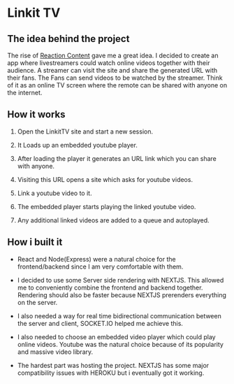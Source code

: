 # Linkit TV

## The idea behind the project

The rise of [Reaction Content](https://en.wikipedia.org/wiki/Reaction_video) gave me a great idea. I decided to create an app where livestreamers could watch online videos together with their audience. A streamer can visit the site and share the generated URL with their fans. The Fans can send videos to be watched by the streamer. Think of it as an online TV screen where the remote can be shared with anyone on the internet.

## How it works

1. Open the LinkitTV site and start a new session. 

2. It Loads up an embedded youtube player.

3. After loading the player it generates an URL link which you can share with anyone.

4. Visiting this URL opens a site which asks for youtube videos.

5. Link a youtube video to it.

6. The embedded player starts playing the linked youtube video.

7. Any additional linked videos are added to a queue and autoplayed.

## How i built it

- React and Node(Express) were a natural choice for the frontend/backend since I am very comfortable with them.

- I decided to use some Server side rendering with NEXTJS. This allowed me to conveniently combine the frontend and backend together. Rendering should also be faster because NEXTJS prerenders everything on the server. 

- I also needed a way for real time bidirectional communication between the server and client, SOCKET.IO helped me achieve this. 

- I also needed to choose an embedded video player which could play online videos. Youtube was the natural choice because of its popularity and massive video library.

- The hardest part was hosting the project. NEXTJS has some major compatibility issues with HEROKU but i eventually got it working.

